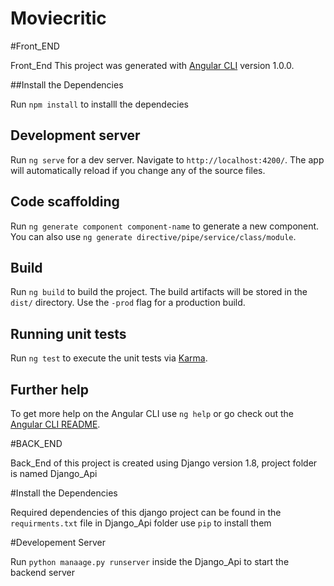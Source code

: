 # Moviecritic

#Front_END

Front_End This project was generated with [Angular CLI](https://github.com/angular/angular-cli) version 1.0.0.

##Install the Dependencies

Run `npm install` to installl the dependecies

## Development server

Run `ng serve` for a dev server. Navigate to `http://localhost:4200/`. The app will automatically reload if you change any of the source files.

## Code scaffolding

Run `ng generate component component-name` to generate a new component. You can also use `ng generate directive/pipe/service/class/module`.

## Build

Run `ng build` to build the project. The build artifacts will be stored in the `dist/` directory. Use the `-prod` flag for a production build.

## Running unit tests

Run `ng test` to execute the unit tests via [Karma](https://karma-runner.github.io).


## Further help

To get more help on the Angular CLI use `ng help` or go check out the [Angular CLI README](https://github.com/angular/angular-cli/blob/master/README.md).


#BACK_END

Back_End of this project is created using Django version 1.8, project folder is named Django_Api

#Install the Dependencies

Required dependencies of this django project can be found in the `requirments.txt` file in Django_Api folder use `pip` to install them

#Developement Server

Run `python manaage.py runserver` inside the Django_Api to start the backend server



